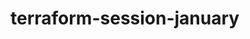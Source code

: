 # terraform-session-january
<!-- 
// A block is a container for other content:

// A block has a type (resource in this example). Each block type defines how many labels must follow the type keyword.
// The resource block type expects two labels, which are aws_instance and first_ec2 in the example above. 

Blocks:
Terraform has 2 main Blocks:
1. Resource Block - Create and Manage resources
2. Data Source Block - Fetch the data from existing resources

Resource block expects 2 labels which are FIrst and Second labels

1. First Label
- This is predifined by Terraform
- This label indicates the recource
- Example: "aws_instance"

2. Second Label
- This is defined by Author
- This label indicates the logical name of the resource. Logical name or id must be unique
- Example: "first_ec2"

Arguments:
An argument assigns a value to a particular name:
The identifier before the equals sign is the argument name, and the expression after the equals sign is the argument's value.

Argument consists of name and value

1. Argument Name
- This is predefined by Terraform
- Configuration of your Resource
- Example: ami

2. Arguement value
- This is defined by Author

Working Directory
- Where you have all Terraform configuration files.
- Example: session-2 -->
